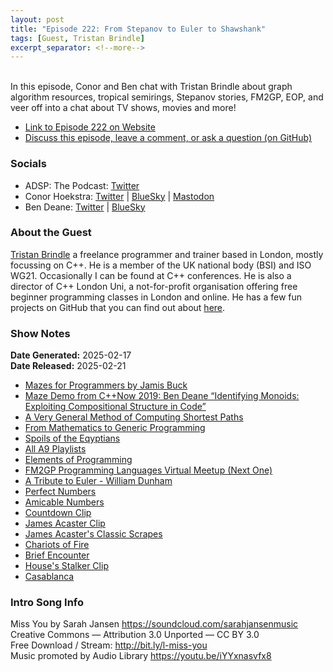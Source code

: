 ```yaml
---
layout: post
title: "Episode 222: From Stepanov to Euler to Shawshank"
tags: [Guest, Tristan Brindle]
excerpt_separator: <!--more-->
---
```


<div id="buzzsprout-player-16666759"></div><script src="https://www.buzzsprout.com/1501960/episodes/16666759-episode-222-from-stepanov-to-euler-to-shawshank.js?container_id=buzzsprout-player-16666759&player=small" type="text/javascript" charset="utf-8"></script>

<br>In this episode, Conor and Ben chat with Tristan Brindle about graph algorithm resources, tropical semirings, Stepanov stories, FM2GP, EOP, and veer off into a chat about TV shows, movies and more!

<!--more-->

* [Link to Episode 222 on Website](https://adspthepodcast.com/2025/02/21/Episode-222.html)
* [Discuss this episode, leave a comment, or ask a question (on GitHub)](https://github.com/codereport/adsp2/discussions/121)

### Socials
 
* ADSP: The Podcast: [Twitter](https://twitter.com/adspthepodcast)
* Conor Hoekstra: [Twitter](https://twitter.com/code_report) \| [BlueSky](https://bsky.app/profile/codereport.bsky.social) \| [Mastodon](https://mastodon.social/@code_report)
* Ben Deane: [Twitter](https://x.com/ben_deane) \| [BlueSky](https://bsky.app/profile/elbeno.com)

### About the Guest

[Tristan Brindle](https://twitter.com/tristanbrindle) a freelance programmer and trainer based in London, mostly focussing on C++. He is a member of the UK national body (BSI) and ISO WG21. Occasionally I can be found at C++ conferences. He is also a director of C++ London Uni, a not-for-profit organisation offering free beginner programming classes in London and online. He has a few fun projects on GitHub that you can find out about [here](https://tristanbrindle.com/projects/).

### Show Notes

**Date Generated:** 2025-02-17 <br>
**Date Released:** 2025-02-21

* [Mazes for Programmers by Jamis Buck](https://www.amazon.com/Mazes-Programmers-Roguelike-Roguelikes-Programming/dp/1680500554)
* [Maze Demo from C++Now 2019: Ben Deane “Identifying Monoids: Exploiting Compositional Structure in Code”](https://youtu.be/INnattuluiM?si=UaFRxRoLa5wJk8Eq&t=3970)
* [A Very General Method of Computing Shortest Paths](https://r6.ca/blog/20110808T035622Z.html)
* [From Mathematics to Generic Programming](https://www.fm2gp.com/)
* [Spoils of the Eqyptians](https://www.youtube.com/watch?v=wrmXDxn_Zuc)
* [All A9 Playlists](https://www.youtube.com/@A9Videos/playlists)
* [Elements of Programming](http://elementsofprogramming.com/)
* [FM2GP Programming Languages Virtual Meetup (Next One)](https://www.meetup.com/programming-languages-toronto-meetup/events/306212059)
* [A Tribute to Euler - William Dunham](https://www.youtube.com/watch?v=fEWj93XjON0)
* [Perfect Numbers](https://en.wikipedia.org/wiki/Perfect_number)
* [Amicable Numbers](https://en.wikipedia.org/wiki/Amicable_numbers)
* [Countdown Clip](https://www.youtube.com/watch?v=62WknLe2_fk)
* [James Acaster Clip](https://www.youtube.com/watch?v=adh0KGmgmQw)
* [James Acaster's Classic Scrapes](https://www.amazon.ca/James-Acasters-Classic-Scrapes-Acaster/dp/1472247183)
* [Chariots of Fire](https://en.wikipedia.org/wiki/Chariots_of_Fire)
* [Brief Encounter](https://en.wikipedia.org/wiki/Brief_Encounter)
* [House's Stalker Clip](https://www.youtube.com/watch?v=wQCj-pLmBko)
* [Casablanca](https://en.wikipedia.org/wiki/Casablanca_(film))

### Intro Song Info
 
Miss You by Sarah Jansen https://soundcloud.com/sarahjansenmusic<br>
Creative Commons — Attribution 3.0 Unported — CC BY 3.0<br>
Free Download / Stream: http://bit.ly/l-miss-you<br>
Music promoted by Audio Library https://youtu.be/iYYxnasvfx8<br>